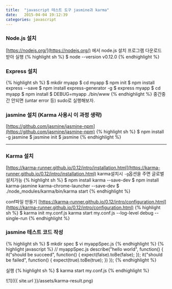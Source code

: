 ```yaml
---
title:  "javascript 테스트 도구 jasmine과 karma"
date:   2015-04-04 19:12:39
categories: javascript
---
```


### Node.js 설치

[https://nodejs.org/](https://nodejs.org/) 에서 node.js 설치 프로그램 다운로드 받아 실행
{% highlight sh %}
$ node --version
v0.12.0
{% endhighlight %}


### Express 설치
{% highlight sh %}
$ mkdir myapp
$ cd myapp
$ npm init
$ npm install express --save
$ npm install express-generator -g
$ express myapp
$ cd myapp
$ npm install
$ DEBUG=myapp ./bin/www
{% endhighlight %}
중간중간 안되면 (untar error 등) sudo로 실행해보자.


### jasmine 설치 (Karma 사용시 이 과정 생략)

[https://github.com/jasmine/jasmine-npm](https://github.com/jasmine/jasmine-npm)
{% highlight sh %}
$ npm install -g jasmine
$ jasmine init
$ jasmine
{% endhighlight %}
  


---
  



### Karma 설치
[https://karma-runner.github.io/0.12/intro/installation.html](https://karma-runner.github.io/0.12/intro/installation.html)
karma설치시 `-g`옵션을 주면 글로벌 설치가능
{% highlight sh %}
$ npm install karma --save-dev
$ npm install karma-jasmine karma-chrome-launcher --save-dev
$ ./node_modules/karma/bin/karma start
{% endhighlight %}

conf파일 만들기
[https://karma-runner.github.io/0.12/intro/configuration.html](https://karma-runner.github.io/0.12/intro/configuration.html)
{% highlight sh %}
$ karma init my.conf.js
karma start my.conf.js --log-level debug --single-run
{% endhighlight %}


### jasmine 테스트 코드 작성
{% highlight sh %}
$ mkdir spec
$ vi myappSpec.js
{% endhighlight %}
{% highlight javascript %}
// myappSpec.js
describe("hello world", function() {
  it("should be succeed", function() {
    expect(false).toBe(false);
  });
  it("should be failed", function() {
    expect(true).toBe(true);
  })
});
{% endhighlight %}

실행
{% highlight sh %}
$ karma start my.conf.js
{% endhighlight %}

![1]({{ site.url }}/assets/karma-result.png)

